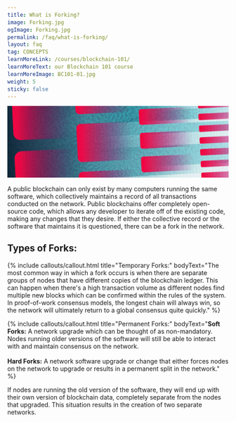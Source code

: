 ```yaml
---
title: What is Forking?
image: Forking.jpg
ogImage: Forking.jpg
permalink: /faq/what-is-forking/
layout: faq
tag: CONCEPTS
learnMoreLink: /courses/blockchain-101/
learnMoreText: our Blockchain 101 course
learnMoreImage: BC101-01.jpg
weight: 5
sticky: false
---
```

<img src="/assets/img/courses/blockchain-for-business/Fork-01.jpg">

<span>A public blockchain can only exist by many computers running the same software, which collectively maintains a record of all transactions conducted on the network. Public blockchains offer completely open-source code, which allows any developer to iterate off of the existing code, making any changes that they desire. If either the collective record or the software that maintains it is questioned, there can be a fork in the network.</span> 

<h2>Types of Forks:</h2>

{% include callouts/callout.html
   title="Temporary Forks:"
	bodyText="The most common way in which a fork occurs is when there are separate groups of nodes that have different copies of the blockchain ledger. This can happen when there's a high transaction volume as different nodes find multiple new blocks which can be confirmed within the rules of the system. In proof-of-work consensus models, the longest chain will always win, so the network will ultimately return to a global consensus quite quickly."
%}

{% include callouts/callout.html
   title="Permanent Forks:"
	bodyText="<strong>Soft Forks:</strong>
<span>A network upgrade which can be thought of as non-mandatory. Nodes running older versions of the software will still be able to interact with and maintain consensus on the network.</span>
<br>
<br>
<strong>Hard Forks:</strong>
<span>A network software upgrade or change that either forces nodes on the network to upgrade or results in a permanent split in the network.</span>"
%}

<span>If nodes are running the old version of the software, they will end up with their own version of blockchain data, completely separate from the nodes that upgraded. This situation results in the creation of two separate networks.</span>
